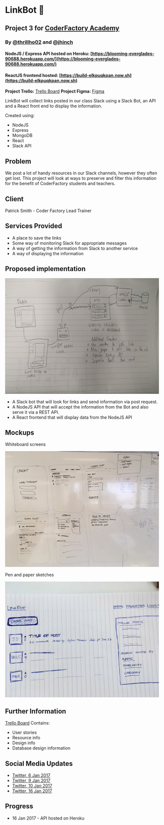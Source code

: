 # LinkBot 🤖
## Project 3 for [CoderFactory Academy](https://coderfactoryacademy.edu.au/)
### By [@thrillho02](https://twitter.com/thrillho02) and [@jhinch](https://twitter.com/jhinch)

#### NodeJS / Express API hosted on Heroku: [https://blooming-everglades-90688.herokuapp.com/](https://blooming-everglades-90688.herokuapp.com/)
#### ReactJS frontend hosted: [https://build-elkpuqkpan.now.sh](https://build-elkpuqkpan.now.sh)

**Project Trello:** [Trello Board](https://trello.com/b/nBv1xJOz/major-project-3-linkbot)
**Project Figma:** [Figma](https://www.figma.com/file/OmPop1ucxxg2tiWpxDAOjYEs/LinkBot)

LinkBot will collect links posted in our class Slack using a Slack Bot, an API and a React front end to display the information.

Created using:
- NodeJS
- Express
- MongoDB
- React
- Slack API

## Problem
We post a lot of handy resources in our Slack channels, however they often get lost. This project will look at ways to preserve and filter this information for the benefit of CoderFactory students and teachers. 

## Client
Patrick Smith - Coder Factory Lead Trainer

## Services Provided
 - A place to save the links
 - Some way of monitoring Slack for appropriate messages
 - A way of getting the information from Slack to another service
 - A way of displaying the information

## Proposed implementation

![App flow](/readme_assets/proposed_app_flow.jpg?raw=true "Optional Title")

- A Slack bot that will look for links and send information via post request. 
- A NodeJS API that will accept the information from the Bot and also serve it via a REST API.
- A React frontend that will display data from the NodeJS API

## Mockups
Whiteboard screens

![whiteboard screens](/readme_assets/whiteboard_screens.JPG?raw=true "Optional Title")

Pen and paper sketches

![whiteboard screens](/readme_assets/pen_paper_screens.jpg?raw=true "Optional Title")

## Further Information

[Trello Board](https://trello.com/b/nBv1xJOz/major-project-3-linkbot)
Contains:
- User stories
- Resource info
- Design info
- Database design information

## Social Media Updates
- [Twitter, 6 Jan 2017](https://twitter.com/jhinch/status/817620496724307968)
- [Twitter, 9 Jan 2017](https://twitter.com/jhinch/status/818443540065697793)
- [Twitter, 10 Jan 2017](https://twitter.com/jhinch/status/818982352013529088)
- [Twitter, 16 Jan 2017](https://twitter.com/jhinch/status/820809692586749952)

## Progress
- 16 Jan 2017 - API hosted on Heroku
